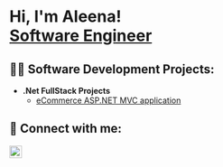 <h1>Hi, I'm Aleena! <br/> <a href="https://www.linkedin.com/in/aleena-thomas-216282187/">Software Engineer</a></h1>

<h2>👨‍💻 Software Development Projects:</h2>

- <b>.Net FullStack Projects</b>
  - [eCommerce ASP.NET MVC application](https://github.com/Aleena279/complete-ecommerce-aspnet-mvc-application)
<!--
- <b>Full Stack Web App (React, NodeJS, Azure, and Machine Learning Components)</b>
  - [Image Analysis Middleware](https://github.com/Aleena279/Project1/tree/main)

-->
<h2> 🤳 Connect with me:</h2>

[<img align="left" alt="JoshMadakor | LinkedIn" width="22px" src="https://cdn.jsdelivr.net/npm/simple-icons@v3/icons/linkedin.svg" />][linkedin]

[linkedin]: https://www.linkedin.com/in/aleena-thomas-216282187/

<!--
**joshmadakor1/joshmadakor1** is a ✨ _special_ ✨ repository because its `README.md` (this file) appears on your GitHub profile.

Here are some ideas to get you started:

- 🔭 I’m currently working on ...
- 🌱 I’m currently learning ...
- 👯 I’m looking to collaborate on ...
- 🤔 I’m looking for help with ...
- 💬 Ask me about ...
- 📫 How to reach me: ...
- 😄 Pronouns: ...
- ⚡ Fun fact: ...
-->
